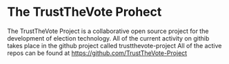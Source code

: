 # The TrustTheVote Prohect
The TrustTheVote Project is a collaborative open source project for the development of election technology.
All of the current activity on githib takes place in the github project called trustthevote-project
All of the active repos can be found at
https://github.com/TrustTheVote-Project
